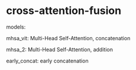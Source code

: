 # cross-attention-fusion

models:

mhsa_vit: Multi-Head Self-Attention, concatenation

mhsa_2: Multi-Head Self-Attention, addition

early_concat: early concatenation